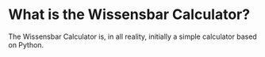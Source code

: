 # What is the Wissensbar Calculator?
The Wissensbar Calculator is, in all reality, initially a simple calculator based on Python. 
